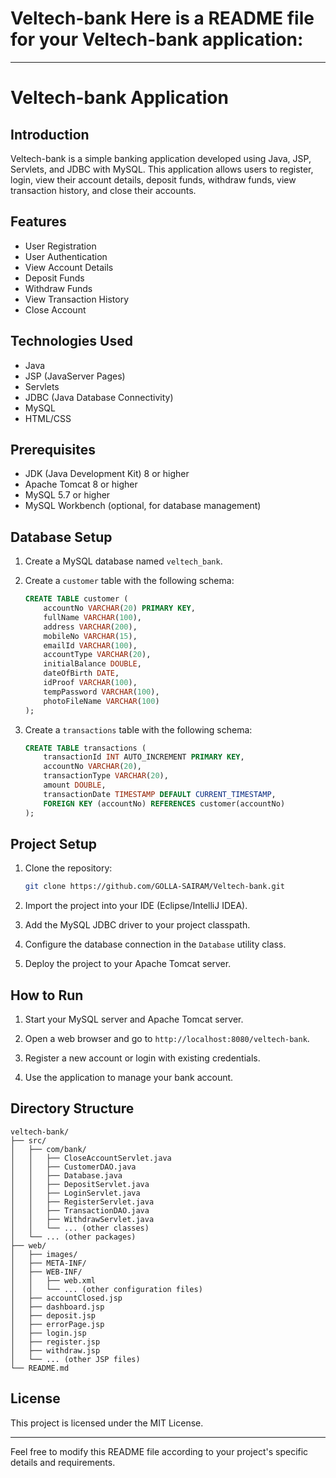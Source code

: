 # Veltech-bank Here is a README file for your Veltech-bank application:

---

# Veltech-bank Application

## Introduction

Veltech-bank is a simple banking application developed using Java, JSP, Servlets, and JDBC with MySQL. This application allows users to register, login, view their account details, deposit funds, withdraw funds, view transaction history, and close their accounts.

## Features

- User Registration
- User Authentication
- View Account Details
- Deposit Funds
- Withdraw Funds
- View Transaction History
- Close Account

## Technologies Used

- Java
- JSP (JavaServer Pages)
- Servlets
- JDBC (Java Database Connectivity)
- MySQL
- HTML/CSS

## Prerequisites

- JDK (Java Development Kit) 8 or higher
- Apache Tomcat 8 or higher
- MySQL 5.7 or higher
- MySQL Workbench (optional, for database management)

## Database Setup

1. Create a MySQL database named `veltech_bank`.

2. Create a `customer` table with the following schema:

   ```sql
   CREATE TABLE customer (
       accountNo VARCHAR(20) PRIMARY KEY,
       fullName VARCHAR(100),
       address VARCHAR(200),
       mobileNo VARCHAR(15),
       emailId VARCHAR(100),
       accountType VARCHAR(20),
       initialBalance DOUBLE,
       dateOfBirth DATE,
       idProof VARCHAR(100),
       tempPassword VARCHAR(100),
       photoFileName VARCHAR(100)
   );
   ```

3. Create a `transactions` table with the following schema:

   ```sql
   CREATE TABLE transactions (
       transactionId INT AUTO_INCREMENT PRIMARY KEY,
       accountNo VARCHAR(20),
       transactionType VARCHAR(20),
       amount DOUBLE,
       transactionDate TIMESTAMP DEFAULT CURRENT_TIMESTAMP,
       FOREIGN KEY (accountNo) REFERENCES customer(accountNo)
   );
   ```

## Project Setup

1. Clone the repository:

   ```sh
   git clone https://github.com/GOLLA-SAIRAM/Veltech-bank.git
   ```

2. Import the project into your IDE (Eclipse/IntelliJ IDEA).

3. Add the MySQL JDBC driver to your project classpath.

4. Configure the database connection in the `Database` utility class.

5. Deploy the project to your Apache Tomcat server.

## How to Run

1. Start your MySQL server and Apache Tomcat server.

2. Open a web browser and go to `http://localhost:8080/veltech-bank`.

3. Register a new account or login with existing credentials.

4. Use the application to manage your bank account.

## Directory Structure

```
veltech-bank/
├── src/
│   ├── com/bank/
│   │   ├── CloseAccountServlet.java
│   │   ├── CustomerDAO.java
│   │   ├── Database.java
│   │   ├── DepositServlet.java
│   │   ├── LoginServlet.java
│   │   ├── RegisterServlet.java
│   │   ├── TransactionDAO.java
│   │   ├── WithdrawServlet.java
│   │   └── ... (other classes)
│   └── ... (other packages)
├── web/
│   ├── images/
│   ├── META-INF/
│   ├── WEB-INF/
│   │   ├── web.xml
│   │   └── ... (other configuration files)
│   ├── accountClosed.jsp
│   ├── dashboard.jsp
│   ├── deposit.jsp
│   ├── errorPage.jsp
│   ├── login.jsp
│   ├── register.jsp
│   ├── withdraw.jsp
│   └── ... (other JSP files)
└── README.md
```

## License

This project is licensed under the MIT License.

---

Feel free to modify this README file according to your project's specific details and requirements.
